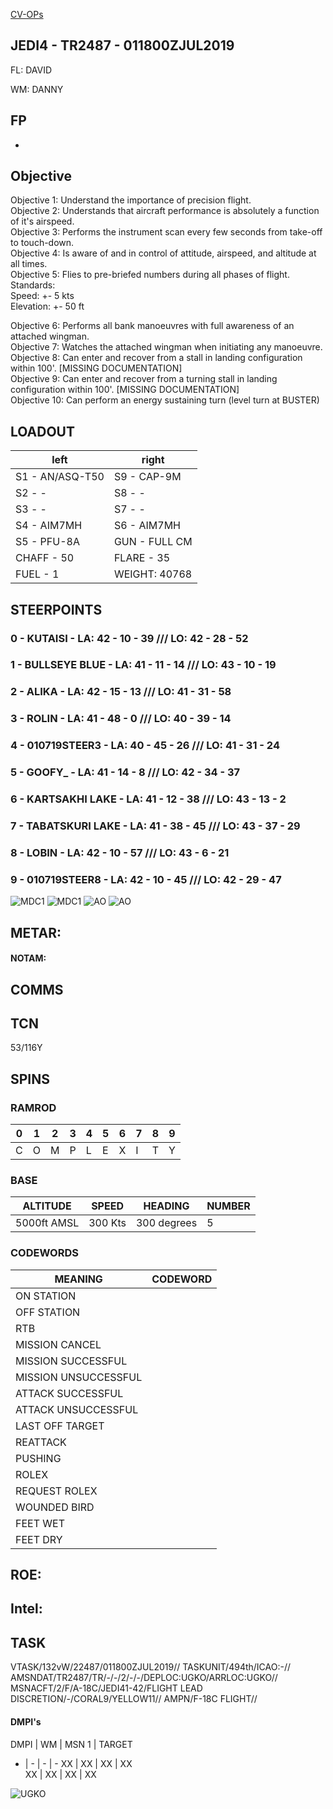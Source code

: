 [CV-OPs](/CVOPS/cvops.md)

## JEDI4 - TR2487 - 011800ZJUL2019

FL: DAVID

WM: DANNY



## FP
-


## Objective
Objective 1: Understand the importance of precision flight.  
Objective 2: Understands that aircraft performance is absolutely a function of it's airspeed.  
Objective 3: Performs the instrument scan every few seconds from take-off to touch-down.  
Objective 4: Is aware of and in control of attitude, airspeed, and altitude at all times.  
Objective 5: Flies to pre-briefed numbers during all phases of flight.  
Standards:  
Speed: +- 5 kts  
Elevation: +- 50 ft  

Objective 6: Performs all bank manoeuvres with full awareness of an attached wingman.  
Objective 7: Watches the attached wingman when initiating any manoeuvre.  
Objective 8: Can enter and recover from a stall in landing configuration within 100'. [MISSING DOCUMENTATION]  
Objective 9: Can enter and recover from a turning stall in landing configuration within 100'. [MISSING DOCUMENTATION]  
Objective 10: Can perform an energy sustaining turn (level turn at BUSTER)  

## LOADOUT

left | right
----- | -----
S1 - AN/ASQ-T50 | S9 - CAP-9M
S2 - - | S8 - -
S3 - - | S7 - -
S4 - AIM7MH | S6 - AIM7MH
S5 - PFU-8A | GUN - FULL CM
CHAFF - 50 | FLARE - 35
FUEL - 1 | WEIGHT: 40768



## STEERPOINTS
### 0 - KUTAISI - LA:  42 - 10 - 39 /// LO:  42 - 28 - 52
### 1 - BULLSEYE BLUE - LA:  41 - 11 - 14 /// LO:  43 - 10 - 19
### 2 - ALIKA - LA:  42 - 15 - 13 /// LO:  41 - 31 - 58
### 3 - ROLIN - LA:  41 - 48 - 0 /// LO:  40 - 39 - 14
### 4 - 010719STEER3 - LA:  40 - 45 - 26 /// LO:  41 - 31 - 24
### 5 - GOOFY_ - LA:  41 - 14 - 8 /// LO:  42 - 34 - 37
### 6 - KARTSAKHI LAKE - LA:  41 - 12 - 38 /// LO:  43 - 13 - 2
### 7 - TABATSKURI LAKE - LA:  41 - 38 - 45 /// LO:  43 - 37 - 29
### 8 - LOBIN - LA:  42 - 10 - 57 /// LO:  43 - 6 - 21
### 9 - 010719STEER8 - LA:  42 - 10 - 45 /// LO:  42 - 29 - 47





![MDC1](MDC10.PNG)
![MDC1](MDC20.PNG)
![AO](E10.PNG)
![AO](E20.PNG)

## METAR: 

#### NOTAM: 


## COMMS




## TCN
53/116Y  

## SPINS

### RAMROD

| 0 | 1 | 2 | 3 | 4 | 5 | 6 | 7 | 8 | 9 |
| - | - | - | - | - | - | - | - | - | - |
| C | O | M | P | L | E | X | I | T | Y |

### BASE

| ALTITUDE | SPEED | HEADING | NUMBER| 
| -------- | ----- | ------- | ----- | 
| 5000ft AMSL | 300 Kts | 300 degrees | 5 |

### CODEWORDS

| MEANING | CODEWORD | 
| ------- | -------- | 
| ON STATION |  | 
| OFF STATION |  |
| RTB |  |
| MISSION CANCEL |  |
| MISSION SUCCESSFUL|  |
| MISSION UNSUCCESSFUL|  |
| ATTACK SUCCESSFUL |  |
| ATTACK UNSUCCESSFUL |  |
| LAST OFF TARGET|  |
| REATTACK |  |
| PUSHING |  |
| ROLEX |  |
| REQUEST ROLEX| |
| WOUNDED BIRD |  |
| FEET WET |  |
| FEET DRY |  |

## ROE:


## Intel:


## TASK
VTASK/132vW/22487/011800ZJUL2019//
TASKUNIT/494th/ICAO:-//
AMSNDAT/TR2487/TR/-/-/2/-/-/DEPLOC:UGKO/ARRLOC:UGKO//
MSNACFT/2/F/A-18C/JEDI41-42/FLIGHT LEAD DISCRETION/-/CORAL9/YELLOW11//
AMPN/F-18C FLIGHT//

#### DMPI's

DMPI  | WM  | MSN 1 | TARGET
- | - | - | -
XX | XX | XX | XX  
XX | XX | XX | XX    




![UGKO](/FLIPS/UGKO_GND.png)


